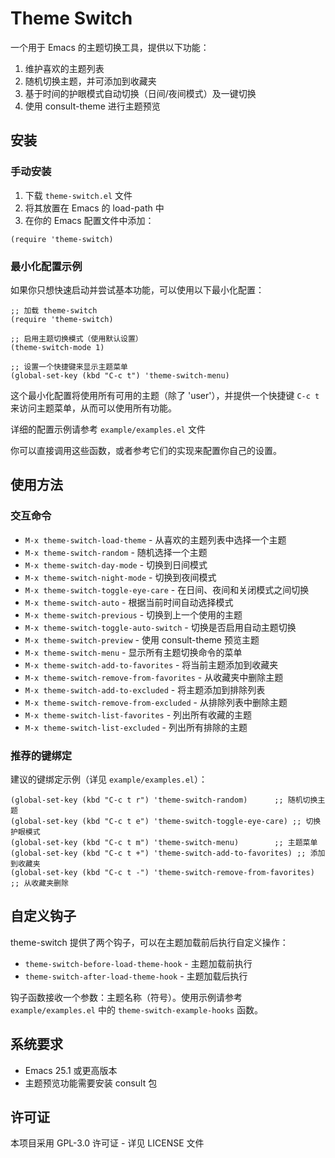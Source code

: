 # Theme Switch

一个用于 Emacs 的主题切换工具，提供以下功能：

1. 维护喜欢的主题列表
2. 随机切换主题，并可添加到收藏夹
3. 基于时间的护眼模式自动切换（日间/夜间模式）及一键切换
4. 使用 consult-theme 进行主题预览

## 安装

### 手动安装

1. 下载 `theme-switch.el` 文件
2. 将其放置在 Emacs 的 load-path 中
3. 在你的 Emacs 配置文件中添加：

```elisp
(require 'theme-switch)
```

### 最小化配置示例

如果你只想快速启动并尝试基本功能，可以使用以下最小化配置：

```elisp
;; 加载 theme-switch
(require 'theme-switch)

;; 启用主题切换模式（使用默认设置）
(theme-switch-mode 1)

;; 设置一个快捷键来显示主题菜单
(global-set-key (kbd "C-c t") 'theme-switch-menu)
```

这个最小化配置将使用所有可用的主题（除了 'user'），并提供一个快捷键 `C-c t` 来访问主题菜单，从而可以使用所有功能。

详细的配置示例请参考 `example/examples.el` 文件

你可以直接调用这些函数，或者参考它们的实现来配置你自己的设置。

## 使用方法

### 交互命令

- `M-x theme-switch-load-theme` - 从喜欢的主题列表中选择一个主题
- `M-x theme-switch-random` - 随机选择一个主题
- `M-x theme-switch-day-mode` - 切换到日间模式
- `M-x theme-switch-night-mode` - 切换到夜间模式
- `M-x theme-switch-toggle-eye-care` - 在日间、夜间和关闭模式之间切换
- `M-x theme-switch-auto` - 根据当前时间自动选择模式
- `M-x theme-switch-previous` - 切换到上一个使用的主题
- `M-x theme-switch-toggle-auto-switch` - 切换是否启用自动主题切换
- `M-x theme-switch-preview` - 使用 consult-theme 预览主题
- `M-x theme-switch-menu` - 显示所有主题切换命令的菜单
- `M-x theme-switch-add-to-favorites` - 将当前主题添加到收藏夹
- `M-x theme-switch-remove-from-favorites` - 从收藏夹中删除主题
- `M-x theme-switch-add-to-excluded` - 将主题添加到排除列表
- `M-x theme-switch-remove-from-excluded` - 从排除列表中删除主题
- `M-x theme-switch-list-favorites` - 列出所有收藏的主题
- `M-x theme-switch-list-excluded` - 列出所有排除的主题

### 推荐的键绑定

建议的键绑定示例（详见 `example/examples.el`）：

```elisp
(global-set-key (kbd "C-c t r") 'theme-switch-random)      ;; 随机切换主题
(global-set-key (kbd "C-c t e") 'theme-switch-toggle-eye-care) ;; 切换护眼模式
(global-set-key (kbd "C-c t m") 'theme-switch-menu)        ;; 主题菜单
(global-set-key (kbd "C-c t +") 'theme-switch-add-to-favorites) ;; 添加到收藏夹
(global-set-key (kbd "C-c t -") 'theme-switch-remove-from-favorites) ;; 从收藏夹删除
```

## 自定义钩子

theme-switch 提供了两个钩子，可以在主题加载前后执行自定义操作：

- `theme-switch-before-load-theme-hook` - 主题加载前执行
- `theme-switch-after-load-theme-hook` - 主题加载后执行

钩子函数接收一个参数：主题名称（符号）。使用示例请参考 `example/examples.el` 中的 `theme-switch-example-hooks` 函数。

## 系统要求

- Emacs 25.1 或更高版本
- 主题预览功能需要安装 consult 包

## 许可证

本项目采用 GPL-3.0 许可证 - 详见 LICENSE 文件
